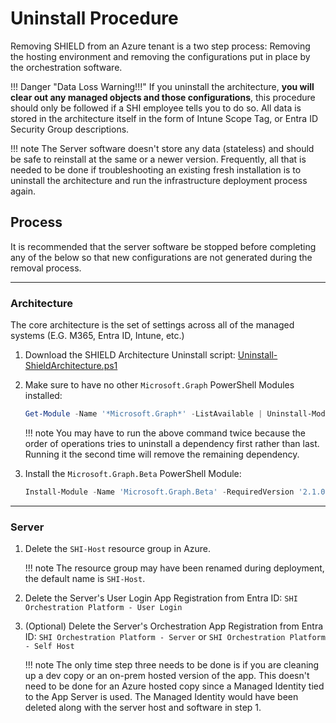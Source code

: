 # Uninstall Procedure

Removing SHIELD from an Azure tenant is a two step process:
Removing the hosting environment and removing the configurations put in place by the orchestration software.

!!! Danger "Data Loss Warning!!!"
    If you uninstall the architecture, **you will clear out any managed objects and those configurations**, this procedure should only be followed if a SHI employee tells you to do so.
    All data is stored in the architecture itself in the form of Intune Scope Tag, or Entra ID Security Group descriptions.

!!! note
    The Server software doesn't store any data (stateless) and should be safe to reinstall at the same or a newer version.
    Frequently, all that is needed to be done if troubleshooting an existing fresh installation is to uninstall the architecture and run the infrastructure deployment process again.

## Process

It is recommended that the server software be stopped before completing any of the below so that new configurations are not generated during the removal process.

---

### Architecture

The core architecture is the set of settings across all of the managed systems (E.G. M365, Entra ID, Intune, etc.)

1. Download the SHIELD Architecture Uninstall script:
[Uninstall-ShieldArchitecture.ps1](Assets/Scripts/Uninstall-ShieldArchitecture.ps1)

2. Make sure to have no other `Microsoft.Graph` PowerShell Modules installed:

    ``` PowerShell title="Uninstall all Microsoft 365 Graph API PowerShell Modules"
    Get-Module -Name '*Microsoft.Graph*' -ListAvailable | Uninstall-Module
    ```

    !!! note
        You may have to run the above command twice because the order of operations tries to uninstall a dependency first rather than last. Running it the second time will remove the remaining dependency.

3. Install the `Microsoft.Graph.Beta` PowerShell Module:

    ``` PowerShell title="Install Microsoft 365 Graph API Beta Modules"
    Install-Module -Name 'Microsoft.Graph.Beta' -RequiredVersion '2.1.0' -Scope 'AllUsers'
    ```

---

### Server

1. Delete the `SHI-Host` resource group in Azure.

    !!! note
        The resource group may have been renamed during deployment, the default name is `SHI-Host`.

2. Delete the Server's User Login App Registration from Entra ID:
`SHI Orchestration Platform - User Login`

3. (Optional) Delete the Server's Orchestration App Registration from Entra ID:
`SHI Orchestration Platform - Server` or `SHI Orchestration Platform - Self Host`

    !!! note
        The only time step three needs to be done is if you are cleaning up a dev copy or an on-prem hosted version of the app. This doesn't need to be done for an Azure hosted copy since a Managed Identity tied to the App Server is used.
        The Managed Identity would have been deleted along with the server host and software in step 1.

